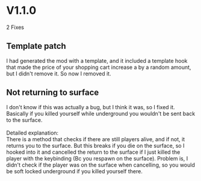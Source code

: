 # V1.1.0
2 Fixes
## Template patch
I had generated the mod with a template, and it included a template hook that made the price of your shopping cart increase a by a random amount, but I didn't remove it. So now I removed it.
## Not returning to surface
I don't know if this was actually a bug, but I think it was, so I fixed it. Basically if you killed yourself while underground you wouldn't be sent back to the surface.\
\
Detailed explanation:\
There is a method that checks if there are still players alive, and if not, it returns you to the surface. But this breaks if you die on the surface, so I hooked into it and cancelled the return to the surface if I just killed the player with the keybinding (Bc you respawn on the surface). Problem is, I didn't check if the player was on the surface when cancelling, so you would be soft locked underground if you killed yourself there.